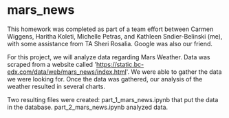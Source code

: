 # mars_news

This homework was completed as part of a team effort between Carmen Wiggens, Haritha Koleti, Michelle Petras, and Kathleen Sndier-Belinski (me), with some assistance from TA Sheri Rosalia.  Google was also our friend.

For this project, we will analyze data regarding Mars Weather.  Data was scraped from a website called 'https://static.bc-edx.com/data/web/mars_news/index.html'.  We were able to gather the data we were looking for.  Once the data was gathered, our analysis of the weather resulted in several charts.

Two resulting files were created:
part_1_mars_news.ipynb that put the data in the database.
part_2_mars_news.ipynb analyzed data.
